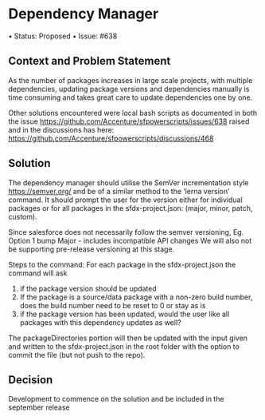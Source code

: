 # Dependency Manager 
•	Status: Proposed
•	Issue: #638

## Context and Problem Statement 
As the number of packages increases in large scale projects, with multiple dependencies, updating package versions and dependencies manually is time consuming and takes great care to update dependencies one by one. 

Other solutions encountered were local bash scripts as documented in both the issue https://github.com/Accenture/sfpowerscripts/issues/638 raised and in the discussions has here: https://github.com/Accenture/sfpowerscripts/discussions/468 

## Solution
The dependency manager should utilise the SemVer incrementation style https://semver.org/ and be of a similar method to the ‘lerna version’ command. It should prompt the user for the version either for individual packages or for all packages in the sfdx-project.json: (major, minor, patch, custom). 

Since salesforce does not necessarily follow the semver versioning, 
Eg. Option 1 bump Major - includes incompatible API changes
We will also not be supporting pre-release versioning at this stage. 

Steps to the command:
For each package in the sfdx-project.json the command will ask 
1. if the package version should be updated
2. If the package is a source/data package with a non-zero build number, does the build number need to be reset to 0 or stay as is 
3. if the package version has been updated, would the user like all packages with this dependency updates as well? 

The packageDirectories portion will then be updated with the input given and written to the sfdx-project.json in the root folder with the option to commit the file (but not push to the repo). 

## Decision 
Development to commence on the solution and be included in the september release
